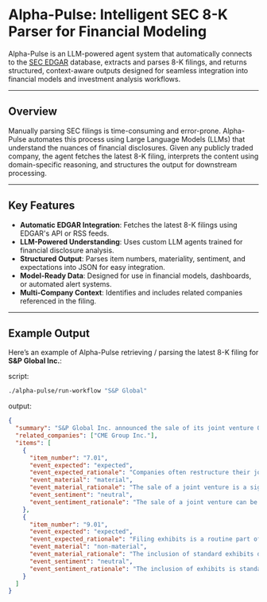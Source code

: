 # Alpha-Pulse: Intelligent SEC 8-K Parser for Financial Modeling

Alpha-Pulse is an LLM-powered agent system that automatically connects to the [SEC EDGAR](https://www.sec.gov/edgar.shtml) database, extracts and parses 8-K filings, and returns structured, context-aware outputs designed for seamless integration into financial models and investment analysis workflows.

---

## Overview

Manually parsing SEC filings is time-consuming and error-prone. Alpha-Pulse automates this process using Large Language Models (LLMs) that understand the nuances of financial disclosures. Given any publicly traded company, the agent fetches the latest 8-K filing, interprets the content using domain-specific reasoning, and structures the output for downstream processing.

---

## Key Features

- **Automatic EDGAR Integration**: Fetches the latest 8-K filings using EDGAR's API or RSS feeds.  
- **LLM-Powered Understanding**: Uses custom LLM agents trained for financial disclosure analysis.  
- **Structured Output**: Parses item numbers, materiality, sentiment, and expectations into JSON for easy integration.  
- **Model-Ready Data**: Designed for use in financial models, dashboards, or automated alert systems.  
- **Multi-Company Context**: Identifies and includes related companies referenced in the filing.  

---

## Example Output

Here’s an example of Alpha-Pulse retrieving / parsing the latest 8-K filing for **S&P Global Inc.**:

script:
```bash
./alpha-pulse/run-workflow "S&P Global"
```

output:
```json
{
  "summary": "S&P Global Inc. announced the sale of its joint venture OSTTRA with CME Group Inc. through a press release.",
  "related_companies": ["CME Group Inc."],
  "items": [
    {
      "item_number": "7.01",
      "event_expected": "expected",
      "event_expected_rationale": "Companies often restructure their joint ventures based on strategic goals, making such sales a common occurrence.",
      "event_material": "material",
      "event_material_rationale": "The sale of a joint venture is a significant event that can impact the company's financial position and operations.",
      "event_sentiment": "neutral",
      "event_sentiment_rationale": "The sale of a joint venture can be seen as a strategic move but does not inherently indicate a positive or negative outcome for the company."
    },
    {
      "item_number": "9.01",
      "event_expected": "expected",
      "event_expected_rationale": "Filing exhibits is a routine part of SEC reporting requirements.",
      "event_material": "non-material",
      "event_material_rationale": "The inclusion of standard exhibits does not significantly impact the company's financials or operations.",
      "event_sentiment": "neutral",
      "event_sentiment_rationale": "The inclusion of exhibits is standard practice in 8-K filings and does not carry sentiment."
    }
  ]
}
```

